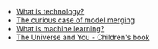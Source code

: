 * [What is technology?](blogs/technology.md)  
* [The curious case of model merging](blogs/mm.md)  
* [What is machine learning?](blogs/ml.md)
* [The Universe and You - Children's book](blogs/universebook.md)
